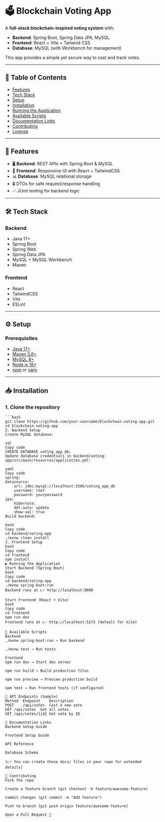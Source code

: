 # 🗳️ Blockchain Voting App

A **full-stack blockchain-inspired voting system** with:

- **Backend**: Spring Boot, Spring Data JPA, MySQL
- **Frontend**: React + Vite + Tailwind CSS
- **Database**: MySQL (with Workbench for management)

This app provides a simple yet secure way to cast and track votes.

---

## 📌 Table of Contents

- [Features](#-features)
- [Tech Stack](#-tech-stack)
- [Setup](#-setup)
- [Installation](#-installation)
- [Running the Application](#-running-the-application)
- [Available Scripts](#-available-scripts)
- [Documentation Links](#-documentation-links)
- [Contributing](#-contributing)
- [License](#-license)

---

## 🚀 Features

- 🖥️ **Backend**: REST APIs with Spring Boot & MySQL
- 🎨 **Frontend**: Responsive UI with React + TailwindCSS
- 📊 **Database**: MySQL relational storage
- 🔒 DTOs for safe request/response handling
- ✅ JUnit testing for backend logic

---

## 🛠 Tech Stack

### Backend

- Java 17+
- Spring Boot
- Spring Web
- Spring Data JPA
- MySQL + MySQL Workbench
- Maven

### Frontend

- React
- TailwindCSS
- Vite
- ESLint

---

## ⚙️ Setup

### Prerequisites

- [Java 17+](https://adoptium.net/)
- [Maven 3.8+](https://maven.apache.org/)
- [MySQL 8+](https://dev.mysql.com/downloads/)
- [Node.js 18+](https://nodejs.org/)
- [npm](https://www.npmjs.com/) or [yarn](https://yarnpkg.com/)

---

## 📥 Installation

### 1. Clone the repository

    ```bash
    git clone https://github.com/your-username/blockchain-voting-app.git
    cd blockchain-voting-app
    2. Backend Setup
    Create MySQL database:

    sql
    Copy code
    CREATE DATABASE voting_app_db;
    Update database credentials in backend/voting-app/src/main/resources/application.yml:

    yaml
    Copy code
    spring:
    datasource:
        url: jdbc:mysql://localhost:3306/voting_app_db
        username: root
        password: yourpassword
    jpa:
        hibernate:
        ddl-auto: update
        show-sql: true
    Build backend:

    bash
    Copy code
    cd backend/voting-app
    ./mvnw clean install
    3. Frontend Setup
    bash
    Copy code
    cd frontend
    npm install
    ▶️ Running the Application
    Start Backend (Spring Boot)
    bash
    Copy code
    cd backend/voting-app
    ./mvnw spring-boot:run
    Backend runs at 👉 http://localhost:8080

    Start Frontend (React + Vite)
    bash
    Copy code
    cd frontend
    npm run dev
    Frontend runs at 👉 http://localhost:5173 (default for Vite)

    📡 Available Scripts
    Backend
    ./mvnw spring-boot:run → Run backend

    ./mvnw test → Run tests

    Frontend
    npm run dev → Start dev server

    npm run build → Build production files

    npm run preview → Preview production build

    npm test → Run frontend tests (if configured)

    📡 API Endpoints (Sample)
    Method	Endpoint	Description
    POST	/api/votes	Cast a new vote
    GET	/api/votes	Get all votes
    GET	/api/votes/{id}	Get vote by ID

    📑 Documentation Links
    Backend Setup Guide

    Frontend Setup Guide

    API Reference

    Database Schema

    (👉 You can create these docs/ files in your repo for extended details)

    🤝 Contributing
    Fork the repo

    Create a feature branch (git checkout -b feature/awesome-feature)

    Commit changes (git commit -m "Add feature")

    Push to branch (git push origin feature/awesome-feature)

    Open a Pull Request 🎉
